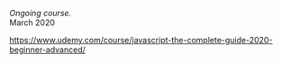 
*Ongoing course.* <br>
March 2020








https://www.udemy.com/course/javascript-the-complete-guide-2020-beginner-advanced/
